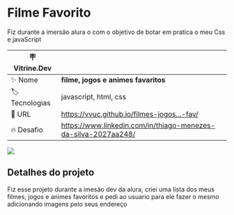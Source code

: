 # Filme Favorito

Fiz durante a imersão alura o com o objetivo de botar em pratica o meu Css e javaScript 

| :placard: Vitrine.Dev |     |
| -------------  | --- |
| :sparkles: Nome        | **filme, jogos e animes favaritos**
| :label: Tecnologias | javascript, html, css
| :rocket: URL         | https://vvuc.github.io/filmes-jogos...-fav/
| :fire: Desafio     | https://www.linkedin.com/in/thiago-menezes-da-silva-2027aa248/

<!-- Inserir imagem com a #vitrinedev ao final do link -->
![](https://lh3.googleusercontent.com/pw/AL9nZEXG4w7bwJ27-v8nO6fFUdWa7VzkX1kaxFQTQcqW8q3Q05Po8Bpq65vOO6OVWepWFmy5tXAjg91An0MFOnSpDW3NA2jvfkIkQ_Buib8rwe9APOx9HELyHhTJqvlmrb8qajhnVXNtfATheTmJsF1j3PUwKw=w951-h417-no?authuser=0#vitrinedev)

## Detalhes do projeto

Fiz esse projeto durante a imesão dev da alura, criei uma lista dos meus filmes, jogos e animes favoritos e pedi ao usuario para ele fazer o mesmo adicionando imagens pelo seus endereço 
